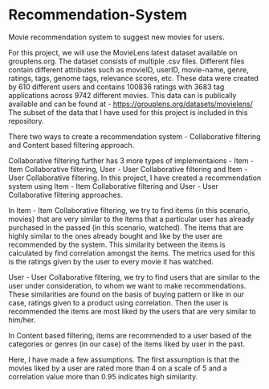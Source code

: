 # Recommendation-System
Movie recommendation system to suggest new movies for users.

For this project, we will use the MovieLens latest dataset available on grouplens.org. The dataset consists of multiple .csv files. Different files contain different attributes such as movieID, userID, movie-name, genre, ratings, tags, genome tags, relevance scores, etc. These data were created by 610 different users and contains 100836 ratings with 3683 tag applications across 9742 different movies. 
This data can is publically available and can be found at - https://grouplens.org/datasets/movielens/
The subset of the data that I have used for this project is included in this repository.

There two ways to create a recommendation system - Collaborative filtering and Content based filtering approach.

Collaborative filtering further has 3 more types of implementaions - Item - Item Collaborative filtering, User - User Collaborative filtering and Item - User Collaborative filtering. In this project, I have created a recommendation system using Item - Item Collaborative filtering and User - User Collaborative filtering approaches.

In Item - Item Collaborative filtering, we try to find items (in this scenario, movies) that are very similar to the items that a particular user has already purchased in the passed (in this scenario, watched). The items that are highly similar to the ones already bought and like by the user are recommended by the system. This similarity between the items is calculated by find correlation amongst the items. The metrics used for this is the ratings given by the user to every movie it has watched.

User - User Collaborative filtering, we try to find users that are similar to the user under consideration, to whom we want to make recommendations. These similarities are found on the basis of buying pattern or like in our case, ratings given to a product using correlation. Then the user is recommended the items are most liked by the users that are very similar to him/her.

In Content based filtering, items are recommended to a user based of the categories or genres (in our case) of the items liked by user in the past.

Here, I have made a few assumptions. The first assumption is that the movies liked by a user are rated more than 4 on a scale of 5 and a correlation value more than 0.95 indicates high similarity. 
